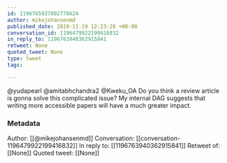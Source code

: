 ```yaml
---
id: 1196765937002778624
author: mikejohansenmd
published_date: 2019-11-19 12:23:28 +00:00
conversation_id: 1196479922199416832
in_reply_to: 1196763940362915841
retweet: None
quoted_tweet: None
type: tweet
tags:

---
```


@yudapearl @amitabhchandra2 @Kweku_OA Do you think a review article is gonna solve this complicated issue? My internal DAG suggests that writing more accessible papers will have a much greater impact.

### Metadata

Author: [[@mikejohansenmd]]
Conversation: [[conversation-1196479922199416832]]
In reply to: [[1196763940362915841]]
Retweet of: [[None]]
Quoted tweet: [[None]]
